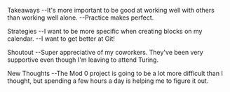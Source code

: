 Takeaways
--It's more important to be good at working well with others than working well alone.
--Practice makes perfect.

Strategies
--I want to be more specific when creating blocks on my calendar.
--I want to get better at Git!

Shoutout
--Super appreciative of my coworkers. They've been very supportive even though I'm leaving to attend Turing.

New Thoughts
--The Mod 0 project is going to be a lot more difficult than I thought, but spending a few hours a day is helping me to figure it out.
